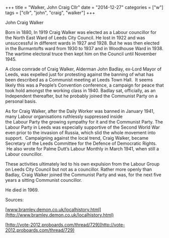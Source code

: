 +++
title = "Walker, John Craig Cllr"
date = "2014-12-27"
categories = ["w"]
tags = ["cllr", "john", "craig", "walker"]
+++

John Craig Walker

Born in 1880, In 1919 Craig Walker was elected as a Labour councillor for the North East Ward of Leeds City Council. He lost in 1922 and was unsuccessful in different wards in 1927 and 1928. But he was then elected in the Burmantofts ward from 1930 to 1937 and in Woodhouse Ward in 1938. The wartime electoral truce then kept him on the Council until November 1945.

A close comrade of Craig Walker, Alderman John Badlay, ex-Lord Mayor of Leeds, was expelled just for protesting against the banning of what has been described as a Communist meeting at Leeds Town Hall.  It seems likely this was a People’s Convention conference, a campaign for peace that took hold amongst the working class in 1940. Badlay sat, officially, as an Independent thereafter, but he probably joined the Communist Party on a personal basis.

As for Craig Walker, after the Daily Worker was banned in January 1941, many Labour organisations ruthlessly suppressed inside the Labour Party the growing sympathy for it and the Communist Party. The Labour Party in Leeds was especially supportive of the Second World War even prior to the invasion of Russia, which slid the whole movement into support.  Campaigning against the local trend, Craig Walker, became Secretary of the Leeds Committee for the Defence of Democratic Rights.  He also wrote for Palme Dutt’s Labour Monthly in March 1941, when still a Labour councillor.

These activities ultimately led to his own expulsion from the Labour Group on Leeds City Council but not as a councillor. Rather more openly than Badlay, Craig Walker joined the Communist Party and was, for the next five years a sitting Communist councillor.

He died in 1969.

Sources:

[www.bramley.demon.co.uk/localhistory.html](http://www.bramley.demon.co.uk/localhistory.html)

[http://vote-2012.proboards.com/thread/729](http://vote-2012.proboards.com/thread/729)
